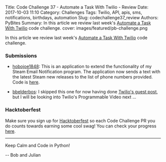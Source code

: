 Title: Code Challenge 37 - Automate a Task With Twilio - Review
Date: 2017-10-03 11:10
Category: Challenges
Tags: Twilio, API, apis, sms, notifications, birthdays, automation
Slug: codechallenge37_review
Authors: PyBites
Summary: In this article we review last week's [Automate a Task With Twilio](http://pybit.es/codechallenge37.html) code challenge. 
cover: images/featured/pb-challenge.png

In this article we review last week's [Automate a Task With Twilio](http://pybit.es/codechallenge37.html) code challenge. 

### Submissions

* [hobojoe1848](https://github.com/hobojoe1848): This is an application to extend the functionality of my Steam Email Notification program. The application now sends a text with the latest Steam new releases to the list of phone numbers provided. Code is [here](https://github.com/pybites/challenges/tree/community/37/hobojoe1848).

* [bbelderbos](https://github.com/bbelderbos): I skipped this one for now having done [Twilio's guest post](https://www.twilio.com/blog/2017/09/never-forget-friends-birthday-python-flask-twilio.html), but I will be looking into Twilio's Programmable Video next ...

### Hacktoberfest

Make sure you sign up for [Hacktoberfest](https://hacktoberfest.digitalocean.com/sign_up/register) so each Code Challenge PR you do counts towards earning some cool swag! You can check your progress [here](https://hacktoberfestchecker.herokuapp.com).

---

Keep Calm and Code in Python!

-- Bob and Julian
